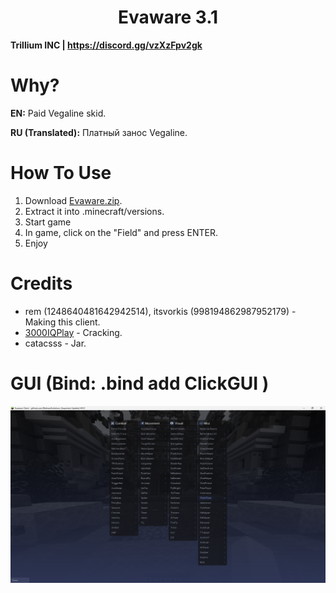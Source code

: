 <h1 align="center">Evaware 3.1</h1>

**Trillium INC | https://discord.gg/vzXzFpv2gk**

# Why?
**EN:** Paid Vegaline skid.

**RU (Translated):** Платный занос Vegaline.

[1]: https://github.com/3000IQPlay

# How To Use

1. Download [Evaware.zip](https://github.com/WalmartSolutions/Evaware-3.1/blob/main/Evaware.zip).
2. Extract it into .minecraft/versions.
3. Start game
4. In game, click on the "Field" and press ENTER.
5. Enjoy

# Credits
- rem (1248640481642942514), itsvorkis (998194862987952179) - Making this client.
- [3000IQPlay][1] - Cracking.
- catacsss - Jar.

# GUI (Bind: .bind add ClickGUI <key>)

![image](https://github.com/WalmartSolutions/Evaware-3.1/blob/main/Assets/GUI.png?raw=true)

